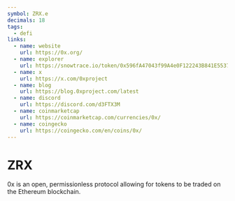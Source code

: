 ```yaml
---
symbol: ZRX.e
decimals: 18
tags:
  - defi
links:
  - name: website
    url: https://0x.org/
  - name: explorer
    url: https://snowtrace.io/token/0x596fA47043f99A4e0F122243B841E55375cdE0d2
  - name: x
    url: https://x.com/0xproject
  - name: blog
    url: https://blog.0xproject.com/latest
  - name: discord
    url: https://discord.com/d3FTX3M
  - name: coinmarketcap
    url: https://coinmarketcap.com/currencies/0x/
  - name: coingecko
    url: https://coingecko.com/en/coins/0x/
---
```


# ZRX

0x is an open, permissionless protocol allowing for tokens to be traded on the Ethereum blockchain.
